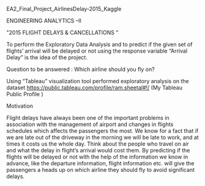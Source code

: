 EA2_Final_Project_AirlinesDelay-2015_Kaggle 

ENGINEERING ANALYTICS –II

"2015 FLIGHT DELAYS & CANCELLATIONS ”

To perform the Exploratory Data Analysis and to predict if the given set of flights’ arrival will be delayed or not using the response variable “Arrival Delay” is the idea of the project.

Question to be answered : Which airline should you fly on?

Using “Tableau” visualization tool performed exploratory analysis on the dataset 
https://public.tableau.com/profile/ram.sheetal#!/ 
(My Tableau Public Profile )

Motivation 

Flight delays have always been one of the important problems in association with the management of airport and changes in flights schedules which affects the passengers the most.
We know for a fact that if we are late out of the driveway in the morning we will be late to work, and at times it costs us the whole day. Think about the people who travel on air and what the delay in flight’s arrival would cost them.
By predicting if the flights will be delayed or not with the help of the information we know in advance, like the departure information, flight information etc. will give the passengers a heads up on which airline they should fly to avoid significant delays.


